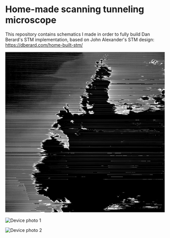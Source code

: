 # Home-made scanning tunneling microscope

This repository contains schematics I made in order to fully build Dan Berard's STM implementation, based on John Alexander's STM design: https://dberard.com/home-built-stm/

![Sample scan](https://github.com/adeboni/scanning-tunneling-microscope/blob/master/Sample%20images/scan7.PNG)

![Device photo 1](https://github.com/adeboni/scanning-tunneling-microscope/blob/master/Device%20photos/IMG_20200807_131444.jpg)

![Device photo 2](https://github.com/adeboni/scanning-tunneling-microscope/blob/master/Device%20photos/IMG_20200807_131548.jpg)